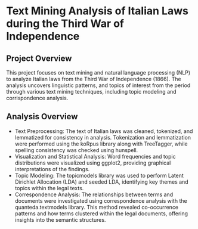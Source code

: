 # Text Mining Analysis of Italian Laws during the Third War of Independence

## Project Overview
This project focuses on text mining and natural language processing (NLP) to analyze Italian laws from the Third War of Independence (1866). The analysis uncovers linguistic patterns, and topics of interest from the period through various text mining techniques, including topic modeling and corrispondence analysis.

## Analysis Overview
* Text Preprocessing: The text of Italian laws was cleaned, tokenized, and lemmatized for consistency in analysis. Tokenization and lemmatization were performed using the koRpus library along with TreeTagger, while spelling consistency was checked using hunspell.
* Visualization and Statistical Analysis: Word frequencies and topic distributions were visualized using ggplot2, providing graphical interpretations of the findings.
* Topic Modeling: The topicmodels library was used to perform Latent Dirichlet Allocation (LDA) and seeded LDA, identifying key themes and topics within the legal texts.
* Correspondence Analysis: The relationships between terms and documents were investigated using correspondence analysis with the quanteda.textmodels library. This method revealed co-occurrence patterns and how terms clustered within the legal documents, offering insights into the semantic structures.
